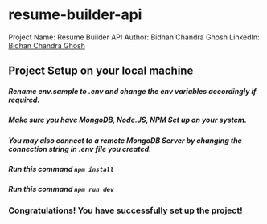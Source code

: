 # resume-builder-api
Project Name: Resume Builder API
Author: Bidhan Chandra Ghosh
LinkedIn: [Bidhan Chandra Ghosh](https://www.linkedin.com/in/bidhan-chandra-ghosh/)

## Project Setup on your local machine
##### Rename env.sample to .env and change the env variables accordingly if required.
##### Make sure you have MongoDB, Node.JS, NPM Set up on your system.
##### You may also connect to a remote MongoDB Server by changing the connection string in .env file you created.
##### Run this command `npm install`
##### Run this command `npm run dev`
### Congratulations! You have successfully set up the project!